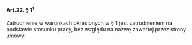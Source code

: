 #### Art.22. § 1<sup>1</sup>

Zatrudnienie w warunkach określonych w § 1 jest zatrudnieniem na podstawie stosunku pracy, bez względu na nazwę zawartej przez strony umowy.